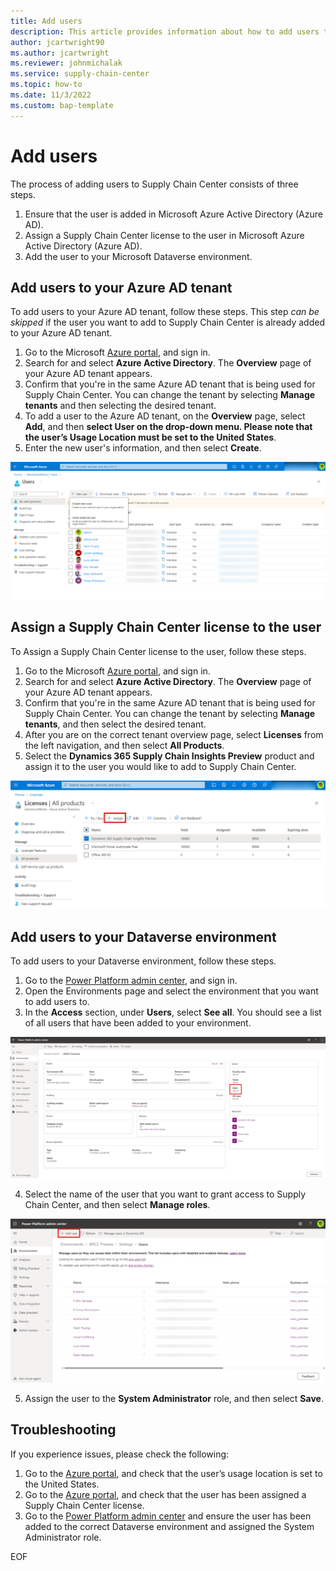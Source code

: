 ```yaml
---
title: Add users
description: This article provides information about how to add users to Microsoft Supply Chain Center.
author: jcartwright90
ms.author: jcartwright
ms.reviewer: johnmichalak
ms.service: supply-chain-center
ms.topic: how-to
ms.date: 11/3/2022
ms.custom: bap-template
---
```


# Add users

The process of adding users to Supply Chain Center consists of three steps. 

1. Ensure that the user is added in Microsoft Azure Active Directory (Azure AD). 
1. Assign a Supply Chain Center license to the user in Microsoft Azure Active Directory (Azure AD).
1. Add the user to your Microsoft Dataverse environment.

## Add users to your Azure AD tenant

To add users to your Azure AD tenant, follow these steps. This step _can be skipped_ if the user you want to add to Supply Chain Center is already added to your Azure AD tenant.

1. Go to the Microsoft [Azure portal](https://portal.azure.com/), and sign in.
1. Search for and select **Azure Active Directory**. The **Overview** page of your Azure AD tenant appears.
1. Confirm that you're in the same Azure AD tenant that is being used for Supply Chain Center. You can change the tenant by selecting **Manage tenants** and then selecting the desired tenant.
1. To add a user to the Azure AD tenant, on the **Overview** page, select **Add**, and then **select User on the drop-down menu. Please note that the user’s Usage Location must be set to the United States**.
1. Enter the new user's information, and then select **Create**.

![A screenshot of a list of tenant users within the Azure Portal.](media/azure-portal-users-list.png)


## Assign a Supply Chain Center license to the user

To Assign a Supply Chain Center license to the user, follow these steps.

1. Go to the Microsoft [Azure portal](https://portal.azure.com/), and sign in.
1. Search for and select **Azure Active Directory**. The **Overview** page of your Azure AD tenant appears.
1. Confirm that you're in the same Azure AD tenant that is being used for Supply Chain Center. You can change the tenant by selecting **Manage tenants**, and then select the desired tenant.
1. After you are on the correct tenant overview page, select **Licenses** from the left navigation, and then select **All Products**. 
1. Select the **Dynamics 365 Supply Chain Insights Preview** product and assign it to the user you would like to add to Supply Chain Center. 

![A screenshot of a list of licenses for a tenant within the Azure Portal.](media/azure-portal-usage-licenses-list.png)

## Add users to your Dataverse environment

To add users to your Dataverse environment, follow these steps.

1. Go to the [Power Platform admin center](https://admin.powerplatform.microsoft.com/), and sign in.
1. Open the Environments page and select the environment that you want to add users to.
1. In the **Access** section, under **Users**, select **See all**. You should see a list of all users that have been added to your environment.

![A screenshot of an environment overview within the Power Platform admin center.](media/power-platform-environment.png)

4. Select the name of the user that you want to grant access to Supply Chain Center, and then select **Manage roles**.

![A screenshot of a list of environment users within the Power Platform admin center.](media/power-platform-environment-add-user.png)

5. Assign the user to the **System Administrator** role, and then select **Save**.

## Troubleshooting

If you experience issues, please check the following: 

1. Go to the [Azure portal](https://portal.azure.com/), and check that the user’s usage location is set to the United States.
1. Go to the [Azure portal](https://portal.azure.com/), and check that the user has been assigned a Supply Chain Center license. 
1. Go to the [Power Platform admin center](https://admin.powerplatform.microsoft.com/) and ensure the user has been added to the correct Dataverse environment and assigned the System Administrator role.

EOF